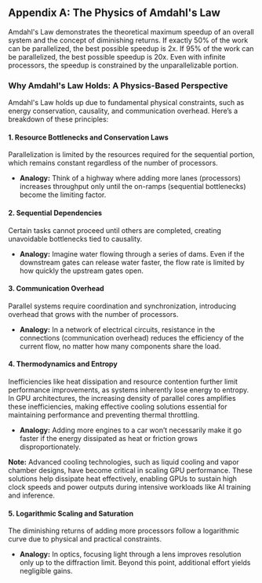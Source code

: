 ## Appendix A: The Physics of Amdahl's Law

Amdahl's Law demonstrates the theoretical maximum speedup of an overall system and the concept of diminishing returns. If exactly 50% of the work can be parallelized, the best possible speedup is 2x. If 95% of the work can be parallelized, the best possible speedup is 20x. Even with infinite processors, the speedup is constrained by the unparallelizable portion.

### Why Amdahl's Law Holds: A Physics-Based Perspective

Amdahl's Law holds up due to fundamental physical constraints, such as energy conservation, causality, and communication overhead. Here’s a breakdown of these principles:

#### 1. **Resource Bottlenecks and Conservation Laws**
Parallelization is limited by the resources required for the sequential portion, which remains constant regardless of the number of processors.

- **Analogy:** Think of a highway where adding more lanes (processors) increases throughput only until the on-ramps (sequential bottlenecks) become the limiting factor.

#### 2. **Sequential Dependencies**
Certain tasks cannot proceed until others are completed, creating unavoidable bottlenecks tied to causality.

- **Analogy:** Imagine water flowing through a series of dams. Even if the downstream gates can release water faster, the flow rate is limited by how quickly the upstream gates open.

#### 3. **Communication Overhead**
Parallel systems require coordination and synchronization, introducing overhead that grows with the number of processors.

- **Analogy:** In a network of electrical circuits, resistance in the connections (communication overhead) reduces the efficiency of the current flow, no matter how many components share the load.

#### 4. **Thermodynamics and Entropy**
Inefficiencies like heat dissipation and resource contention further limit performance improvements, as systems inherently lose energy to entropy. In GPU architectures, the increasing density of parallel cores amplifies these inefficiencies, making effective cooling solutions essential for maintaining performance and preventing thermal throttling.

- **Analogy:** Adding more engines to a car won’t necessarily make it go faster if the energy dissipated as heat or friction grows disproportionately.

**Note:** Advanced cooling technologies, such as liquid cooling and vapor chamber designs, have become critical in scaling GPU performance. These solutions help dissipate heat effectively, enabling GPUs to sustain high clock speeds and power outputs during intensive workloads like AI training and inference.

#### 5. **Logarithmic Scaling and Saturation**
The diminishing returns of adding more processors follow a logarithmic curve due to physical and practical constraints.

- **Analogy:** In optics, focusing light through a lens improves resolution only up to the diffraction limit. Beyond this point, additional effort yields negligible gains.
